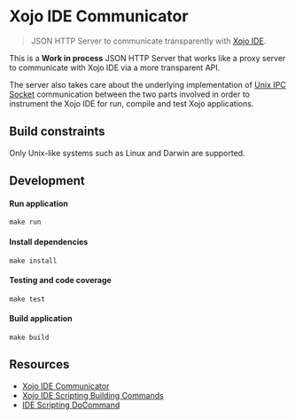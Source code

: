 # Xojo IDE Communicator

> JSON HTTP Server to communicate transparently with [Xojo IDE](https://www.xojo.com/).

This is a **Work in process** JSON HTTP Server that works like a proxy server to communicate with Xojo IDE via a more transparent API.

The server also takes care about the underlying implementation of [Unix IPC Socket](https://en.wikipedia.org/wiki/Unix_domain_socket) communication between the two parts involved in order to instrument the Xojo IDE for run, compile and test Xojo applications.

## Build constraints

Only Unix-like systems such as Linux and Darwin are supported.

## Development

#### Run application

```
make run
```

#### Install dependencies

```
make install
```

#### Testing and code coverage

```
make test
```

#### Build application

```
make build
```

## Resources

- [Xojo IDE Communicator](https://docs.xojo.com/UserGuide:IDE_Communicator)
- [Xojo IDE Scripting Building Commands](https://docs.xojo.com/UserGuide:IDE_Scripting_Building_Commands#BuildApp.28buildType_As_Integer.5B.2C_reveal_As_Boolean.5D.29_As_String)
- [IDE Scripting DoCommand](https://docs.xojo.com/UserGuide:IDE_Scripting_DoCommand)
